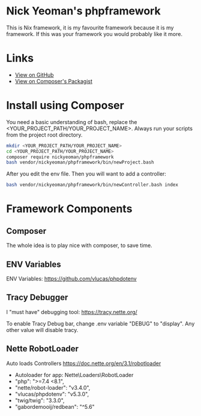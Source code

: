 # Nick Yeoman's phpframework

This is Nix framework, it is my favourite framework because it is my framework.
If this was your framework you would probably like it more.

# Links

* [View on GitHub](https://github.com/nickyeoman/phpframework)
* [View on Composer's Packagist](https://packagist.org/packages/nickyeoman/phpframework)

# Install using Composer

You need a basic understanding of bash, replace the <YOUR_PROJECT_PATH/YOUR_PROJECT_NAME>.
Always run your scripts from the project root directory.

```bash
mkdir <YOUR_PROJECT_PATH/YOUR_PROJECT_NAME>
cd <YOUR_PROJECT_PATH/YOUR_PROJECT_NAME>
composer require nickyeoman/phpframework
bash vendor/nickyeoman/phpframework/bin/newProject.bash
```

After you edit the env file.
Then you will want to add a controller:

```bash
bash vendor/nickyeoman/phpframework/bin/newController.bash index
```

# Framework Components

## Composer

The whole idea is to play nice with composer, to save time.

## ENV Variables

ENV Variables: https://github.com/vlucas/phpdotenv

## Tracy Debugger

I "must have" debugging tool: https://tracy.nette.org/

To enable Tracy Debug bar, change .env variable "DEBUG" to "display".
Any other value will disable tracy.

## Nette RobotLoader

Auto loads Controllers
https://doc.nette.org/en/3.1/robotloader


* Autoloader for app: Nette\Loaders\RobotLoader
* "php": ">=7.4 <8.1",
* "nette/robot-loader": "v3.4.0",
* "vlucas/phpdotenv": "v5.3.0",
* "twig/twig": "3.3.0",
* "gabordemooij/redbean": "^5.6"
